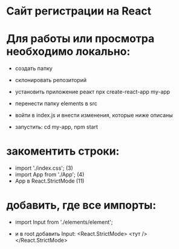 # Сайт регистрации на React

# Для работы или просмотра необходимо локально:
- создать папку
- склонировать репозиторий
- установить приложение реакт 
npx create-react-app my-app
- перенести папку elements в src

- войти в index.js и внести изменения, которые ниже описаны
- запустить: cd my-app, npm start

# закоментить строки:
- import './index.css'; (3)
- import App from './App'; (4)
- App в React.StrictMode (11)

# добавить, где все импорты:
- import Input from './elements/element';

- и в root добавить Input:
<React.StrictMode>
    <тут />
  </React.StrictMode>
  

